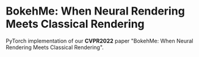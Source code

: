 # BokehMe: When Neural Rendering Meets Classical Rendering

PyTorch implementation of our **CVPR2022** paper "BokehMe: When Neural Rendering Meets Classical Rendering".
